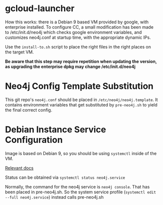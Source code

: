 # gcloud-launcher

How this works: there is a Debian 9 based VM provided by google, with enterprise installed.
To configure CC, a small modification has been made to /etc/init.d/neo4j which checks google
environment variables, and customizes neo4j.conf at startup time, with the appropriate dynamic IPs.

Use the `install-to.sh` script to place the right files in the right places on the target VM.

**Be aware that this step may require repetition when updating the version, as upgrading the 
enterprise dpkg may change /etc/init.d/neo4j**

# Neo4j Config Template Substitution

This git repo's `neo4j.conf` should be placed in `/etc/neo4j/neo4j.template`.   It contains environment
variables that get substituted by `pre-neo4j.sh` to yield the final correct config.

# Debian Instance Service Configuration

Image is based on Debian 9, so you should be using `systemctl` inside of the VM.

[Relevant docs](https://www.digitalocean.com/community/tutorials/how-to-use-systemctl-to-manage-systemd-services-and-units)

Status can be obtained via `systemctl status neo4j.service`

Normally, the command for the neo4j service is `neo4j console`.  That has been placed in pre-neo4j.sh.
So the system service profile (`systemctl edit --full neo4j.service`) instead calls pre-neo4j.sh
